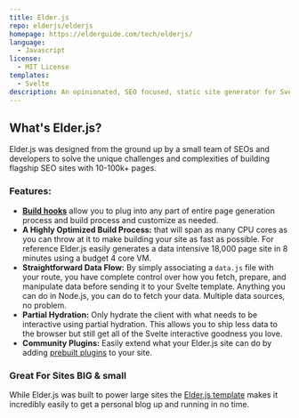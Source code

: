 ```yaml
---
title: Elder.js
repo: elderjs/elderjs
homepage: https://elderguide.com/tech/elderjs/
language:
  - Javascript
license:
  - MIT License
templates:
  - Svelte
description: An opinionated, SEO focused, static site generator for Svelte.
---
```


## What's Elder.js?

Elder.js was designed from the ground up by a small team of SEOs and developers to solve the unique challenges and complexities of building flagship SEO sites with 10-100k+ pages.

### Features:

- [**Build hooks**](https://elderguide.com/tech/elderjs/#hooks-how-to-customize-elderjs) allow you to plug into any part of entire page generation process and build process and customize as needed.
- **A Highly Optimized Build Process:** that will span as many CPU cores as you can throw at it to make building your site as fast as possible. For reference Elder.js easily generates a data intensive 18,000 page site in 8 minutes using a budget 4 core VM.
- **Straightforward Data Flow:** By simply associating a `data.js` file with your route, you have complete control over how you fetch, prepare, and manipulate data before sending it to your Svelte template.  Anything you can do in Node.js, you can do to fetch your data. Multiple data sources, no problem.
- **Partial Hydration:** Only hydrate the client with what needs to be interactive using partial hydration. This allows you to ship less data to the browser but still get all of the Svelte interactive goodness you love.
- **Community Plugins:** Easily extend what your Elder.js site can do by adding [prebuilt plugins](https://github.com/Elderjs/plugins) to your site.


### Great For Sites BIG & small

While Elder.js was built to power large sites the [Elder.js template](https://github.com/Elderjs/template) makes it incredibly easily to get a personal blog up and running in no time.

